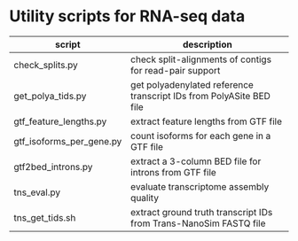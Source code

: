 # Utility scripts for RNA-seq data

| script                   | description |
| -------------------------|-------------|
| check_splits.py          | check split-alignments of contigs for read-pair support |
| get_polya_tids.py        | get polyadenylated reference transcript IDs from PolyASite BED file |
| gtf_feature_lengths.py   | extract feature lengths from GTF file |
| gtf_isoforms_per_gene.py | count isoforms for each gene in a GTF file |
| gtf2bed_introns.py       | extract a 3-column BED file for introns from GTF file |
| tns_eval.py              | evaluate transcriptome assembly quality |
| tns_get_tids.sh          | extract ground truth transcript IDs from Trans-NanoSim FASTQ file |
